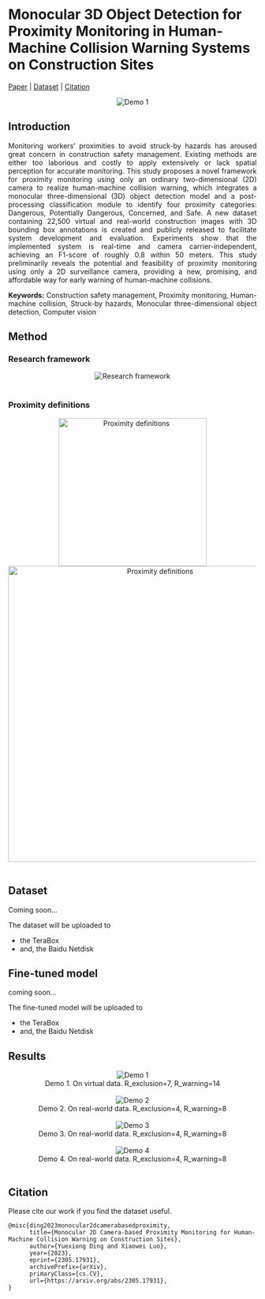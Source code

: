 # Monocular 3D Object Detection for Proximity Monitoring in Human-Machine Collision Warning Systems on Construction Sites
[Paper](https://arxiv.org/abs/2305.17931) | [Dataset](#dataset) | [Citation](#citation)

<div align="center"><img src="https://github.com/user-attachments/assets/43938578-cb29-4340-ab38-620fcb53d372" alt="Demo 1" /></div>

## Introduction
<div align="justify">
Monitoring workers’ proximities to avoid struck-by hazards has aroused great concern in construction safety management. Existing methods are either too laborious and costly to apply extensively or lack spatial perception for accurate monitoring. This study proposes a novel framework for proximity monitoring using only an ordinary two-dimensional (2D) camera to realize human-machine collision warning, which integrates a monocular three-dimensional (3D) object detection model and a post-processing classification module to identify four proximity categories: Dangerous, Potentially Dangerous, Concerned, and Safe. A new dataset containing 22,500 virtual and real-world construction images with 3D bounding box annotations is created and publicly released to facilitate system development and evaluation. Experiments show that the implemented system is real-time and camera carrier-independent, achieving an F1-score of roughly 0.8 within 50 meters. This study preliminarily reveals the potential and feasibility of proximity monitoring using only a 2D surveillance camera, providing a new, promising, and affordable way for early warning of human-machine collisions.
      
**Keywords:** Construction safety management, Proximity monitoring, Human-machine collision, Struck-by hazards, Monocular three-dimensional object detection, Computer vision
</div>




## Method

### Research framework
<div align="center"><img src="https://github.com/user-attachments/assets/96c83d14-6476-4b0c-a849-ef36b5adf7f4" alt="Research framework" /></div>
<br>


### Proximity definitions
<div align="center">
      <img src="https://github.com/user-attachments/assets/e38b5a43-a0fa-4721-b5ed-f1ee56ef848d" width=300 alt="Proximity definitions" />
      <img src="https://github.com/user-attachments/assets/e4f00887-9428-4379-a56f-0003b10ec27a" width=600 alt="Proximity definitions" />
</div>
</br>

## Dataset
Coming soon...

The dataset will be uploaded to
- the TeraBox
- and, the Baidu Netdisk

## Fine-tuned model
coming soon...

The fine-tuned model will be uploaded to
- the TeraBox
- and, the Baidu Netdisk

## Results

<div align="center"><img src="https://github.com/user-attachments/assets/43938578-cb29-4340-ab38-620fcb53d372" alt="Demo 1" /></div>
<div align="center">Demo 1. On virtual data. R_exclusion=7, R_warning=14</div>
<br>

<div align="center"><img src="https://github.com/user-attachments/assets/1003de4c-acae-411c-89e7-13bac0b01ac0" alt="Demo 2" /></div>
<div align="center">Demo 2. On real-world data. R_exclusion=4, R_warning=8</div>
<br>

<div align="center"><img src="https://github.com/user-attachments/assets/86c69376-b88d-4420-9e88-7da85180fcda" alt="Demo 3" /></div>
<div align="center">Demo 3. On real-world data. R_exclusion=4, R_warning=8</div>
<br>

<div align="center"><img src="https://github.com/user-attachments/assets/c8e03760-e59e-4283-b53c-ed4c094d1d0f" alt="Demo 4" /></div>
<div align="center">Demo 4. On real-world data. R_exclusion=4, R_warning=8</div>
<br>

## Citation
Please cite our work if you find the dataset useful.
```
@misc{ding2023monocular2dcamerabasedproximity,
      title={Monocular 2D Camera-based Proximity Monitoring for Human-Machine Collision Warning on Construction Sites}, 
      author={Yuexiong Ding and Xiaowei Luo},
      year={2023},
      eprint={2305.17931},
      archivePrefix={arXiv},
      primaryClass={cs.CV},
      url={https://arxiv.org/abs/2305.17931}, 
}
```

